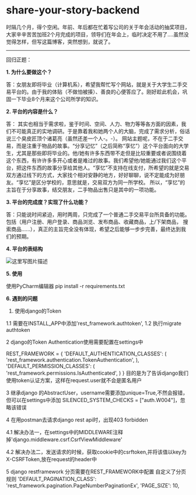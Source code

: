 # share-your-story-backend
时隔几个月，得个空闲。年前、年后都在忙着写公司的关于年会活动的抽奖项目，大家辛辛苦苦加班2个月完成的项目，领导们在年会上，临时决定不用了....虽然没觉得怎样，但写这篇博客，突然想到，就说了。


----------
回归正题：
	

**1. 为什么要做这个？**

答：女朋友即将毕业（计算机系），希望我帮忙写个网站，就是关于大学生二手交易平台的。由于我的体贴（不做怕被揍）、善良的心便答应了。刚好趁此机会，巩固一下毕业8个月来这个公司所学的知识。

**2. 平台的内容是什么？**

答： 其实也相当于需求啦，鉴于时间、空间、人力、物力等等各方面的因素，我们不可能真正的实地调研。于是靠着我和她两个人的大脑，完成了需求分析，俗话说三个臭皮匠顶个诸葛亮（虽然还差一个人-。-）。
网站主题呢，不在于二手交易，而是注重于物品的故事。“分享记忆”（之后简称“享忆”）这个平台面向的大学生，尤其是那些即将毕业的。他/她有许多东西带不走但是比较重要或者说围绕着这个东西，有许许多多开心或者是难过的故事。我们希望他/她能通过我们这个平台，把这件东西的故事分享给其他人。“享忆”不支持在线支付，所希望的就是交易双方通过线下的方式，大家找个相对安静的地方，好好聊聊，说不定能成为好朋友。“享忆”是区分学校的，意思就是，交易双方为同一所学校。
所以，“享忆”的主旨在于分享故事，结交朋友，二手物品出售只是其中的一项功能。

**3. 平台的完成度？实现了什么功能？**

答：只能说时间紧迫，用时两周，只完成了一个普通二手交易平台所具备的功能。包括（用户注册、用户登录、商品浏览、发布商品、收藏商品，上/下架商品， 搜索商品......），真正的主旨完全没有体现，希望之后能够一步步完善，最终达到我们的预期。

**4. 平台的表结构**

![这里写图片描述](https://img-blog.csdn.net/20180421144128283?watermark/2/text/aHR0cHM6Ly9ibG9nLmNzZG4ubmV0L0lUVDEzMDIx/font/5a6L5L2T/fontsize/400/fill/I0JBQkFCMA==/dissolve/70)

**5. 使用**

使用PyCharm编辑器
pip install -r requirements.txt

**6. 遇到的问题**

1. 使用django的Token 

  1.1 需要在INSTALL_APP中添加'rest_framework.authtoken',
  1.2 执行migrate authtoken


2 django的Token Authentication使用需要配置在settings中

REST_FRAMEWORK = {
    'DEFAULT_AUTHENTICATION_CLASSES': (
        'rest_framework.authentication.TokenAuthentication',
    ),
    'DEFAULT_PERMISSION_CLASSES': (
        'rest_framework.permissions.IsAuthenticated',
    )
}
目的是为了告诉django我们使用token认证方案，这样在request.user就不会是匿名用户


3 继承django 的AbstractUser，username需要添加unique=True,不然会报错，但可以在settings中添加 SILENCED_SYSTEM_CHECKS = ["auth.W004"]，忽略该错误


4 在用postman去请求django rest api时，出现403 forbidden

  4.1 解决办法一，在settings中的MIDDLEWARE注释掉'django.middleware.csrf.CsrfViewMiddleware'
  
  4.2 解决办法二，发送请求的时候，获取cookie中的csrftoken,并将该值以key为X-CSRFToken,放在request的header中


5 django restframework 分页需要在REST_FRAMEWORK中配置
    自定义了分页规则
    'DEFAULT_PAGINATION_CLASS': 'rest_framework.pagination.PageNumberPaginationEx',
    'PAGE_SIZE': 10,
